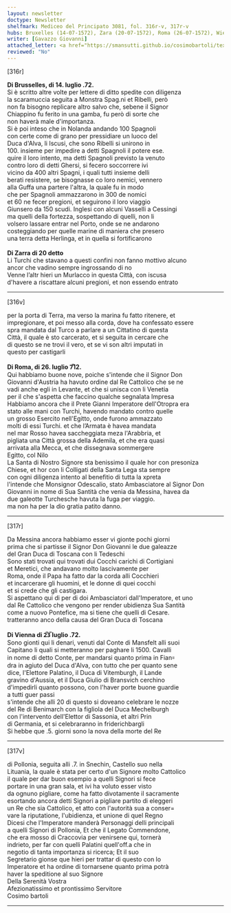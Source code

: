 ```yaml
---
layout: newsletter
doctype: Newsletter
shelfmark: Mediceo del Principato 3081, fol. 316r-v, 317r-v
hubs: Bruxelles (14-07-1572), Zara (20-07-1572), Roma (26-07-1572), Wien (23-07-1572)
writer: [Gavazzo Giovanni]
attached_letter: <a href="https://smansutti.github.io/cosimobartoli/texts/2981_043/">2981_043</a>
reviewed: "No"
---
```


[316r]  
  
  
<strong>Di Brusselles, di 14. luglio .72.</strong>  
Si è scritto altre volte per lettere di ditto spedite con diligenza  
la scaramuccia seguita a Monstra Spag.ni et Ribelli, però  
non fa bisogno replicare altro salvo che, sebene il Signor  
Chiappino fu ferito in una gamba, fu però di sorte che  
non haverà male d'importanza.  
Si è poi inteso che in Nolanda andando 100 Spagnoli  
con certe come di grano per pressidiare un luoco del  
Duca d'Alva, li Iscusi, che sono Ribelli si unirono in  
100. insieme per impedire a detti Spagnoli il potere ese.  
quire il loro intento, ma detti Spagnoli previsto la venuto  
contro loro di detti Ghersi, si fecero soccorrere ivi  
vicino da 400 altri Spagni, i quali tutti insieme delli  
berati resistere, se bisognasse co loro nemici, vennero  
alla Guffa una partere l'altra, la quale fu in modo  
che per Spagnoli ammazzarono in 300 de nomici  
et 60 ne fecer pregioni, et seguirono il loro viaggio  
Giunsero da 150 scudi. Inglesi con alcuni Vasselli a Cessingi  
ma quelli della fortezza, sospettando di quelli, non li  
volsero lassare entrar nel Porto, onde se ne andarono  
costeggiando per quelle marine di maniera che presero  
una terra detta Herlinga, et in quella si fortificarono  
<br/><strong>Di Zarra di 20 detto</strong>  
Li Turchi che stavano a questi confini non fanno mottivo alcuno  
ancor che vadino sempre ingrossando di no  
Venne l’altr hieri un Murlacco in questa Città, con iscusa  
d'havere a riscattare alcuni pregioni, et non essendo entrato  
  
---  

[316v]  
  
  
per la porta di Terra, ma verso la marina fu fatto ritenere, et  
impregionare, et poi messo alla corda, dove ha confessato essere  
spra mandata dal Turco a parlare a un Cittatino di questa  
Città, il quale è sto carcerato, et si seguita in cercare che  
di questo se ne trovi il vero, et se vi son altri imputati in  
questo per castigarli  
<br/><strong>Di Roma, di 26. luglio 7̅12.</strong>  
Qui habbiamo buone nove, poiche s'intende che il Signor Don  
Giovanni d'Austria ha havuto ordine dal Re Cattolico che se ne  
vadi anche egli in Levante, et che si unisca con li Venetia  
per il che s'aspetta che faccino qualche segnalata Impresa  
Habbiamo ancora che il Prete Gianni Imperatore dell'Otropra era  
stato alle mani con Turchi, havendo mandato contro quelle  
un grosso Esercito nell'Egitto, onde furono ammazzato  
molti di essi Turchi. et che l’Armata è havea mandata  
nel mar Rosso havea saccheggiata meza l'Arabbria, et  
pigliata una Città grossa della Ademila, et che era quasi  
arrivata alla Mecca, et che dissegnava sommergere  
Egitto, col Nilo  
La Santa di Nostro Signore sta benissimo il quale hor con presoniza  
Chiese, et hor con li Colligati della Santa Lega sta sempre  
con ogni diligenza intento al benefitio di tutta la xpreta  
l'intende che Monsignor Odescalio, stato Ambasciatore al Signor Don  
Giovanni in nome di Sua Santità che venia da Messina, havea da  
due galeotte Turchesche havuta la fuga per viaggio.  
ma non ha per la dio gratia patito danno.  
  
---  

[317r]  
  
  
Da Messina ancora habbiamo esser vi gionte pochi giorni  
prima che si partisse il Signor Don Giovanni le due galeazze  
del Gran Duca di Toscana con li Tedeschi  
Sono stati trovati qui trovati dui Cocchi carichi di Cortigiani  
et Meretici, che andavano molto lascivamente per  
Roma, onde il Papa ha fatto dar la corda alli Cocchieri  
et incarcerare gli huomini, et le donne di quei cocchi  
et si crede che gli castigara.  
Si aspettano qui di per di doi Ambasciatori dall'Imperatore, et uno  
dal Re Cattolico che vengono per render ubidienza Sua Santità  
come a nuovo Pontefice, ma si tiene che quelli di Cesare.  
tratteranno anco della causa del Gran Duca di Toscana  
<br/><strong>Di Vienna di 2̅3̅ luglio .72.</strong>  
Sono gionti qui li denari, venuti dal Conte di Mansfelt alli suoi  
Capitano li quali si metteranno per paghare li 1500. Cavalli  
in nome di detto Conte, per mandarsi quanto prima in Fian꞊  
dra in agiuto del Duca d'Alva, con tutto che per quanto sene  
dice, l'Elettore Palatino, il Duca di Vitemburgh, il Lande  
gravino d'Aussia, et il Duca Giulio di Bransvich cerchino  
d'impedirli quanto possono, con l'haver porte buone guardie  
a tutti guer passi  
s'intende che alli 20 di questo si doveano celebrare le nozze  
del Re di Benimarch con la figliola del Duca Mechelburgh  
con l'intervento dell'Elettor di Sassonia, et altri Prin  
di Germania, et si celebraranno in friderichbargli  
Si hebbe que .5. giorni sono la nova della morte del Re  
  
---  

[317v]  
  
  
di Pollonia, seguita alli .7. in Snechin, Castello suo nella  
Lituania, la quale è stata per certo d'un Signore molto Cattolico  
il quale per dar buon esempio a quelli Signori si fece  
portare in una gran sala, et ivi ha voluto esser visto  
da ognuno pigliare, come ha fatto divotamente il sacramente  
esortando ancora detti Signori a pigliare partito di eleggeri  
un Re che sia Cattolico, et atto con l'autorità sua a conser=  
vare la riputatione, l'ubidienza, et unione di quel Regno  
Dicesi che l'Imperatore manderà Personaggi delli principali  
a quelli Signori di Pollonia, Et che il Legato Commendone,  
che era mosso di Craccovia per venirsene qui, tornerà  
indrieto, per far con quelli Palatini quell'off.a che in  
negotio di tanta importanza si ricerca; Et il suo  
Segretario gionse que hieri per trattar di questo con lo  
Imperatore et ha ordine di tornarsene quanto prima potrà  
haver la speditione al suo Signore  
Della Serenità Vostra  
Afezionatissimo et prontissimo Servitore  
Cosimo bartoli  
  
---  

